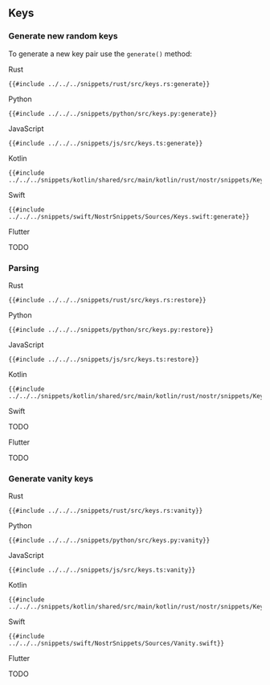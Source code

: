 ## Keys

### Generate new random keys

To generate a new key pair use the `generate()` method:

<custom-tabs category="lang">

<div slot="title">Rust</div>
<section>

```rust,ignore
{{#include ../../../snippets/rust/src/keys.rs:generate}}
```

</section>

<div slot="title">Python</div>
<section>

```python,ignore
{{#include ../../../snippets/python/src/keys.py:generate}}
```

</section>

<div slot="title">JavaScript</div>
<section>

```typescript,ignore
{{#include ../../../snippets/js/src/keys.ts:generate}}
```

</section>

<div slot="title">Kotlin</div>
<section>

```kotlin,ignore
{{#include ../../../snippets/kotlin/shared/src/main/kotlin/rust/nostr/snippets/Keys.kt:generate}}
```

</section>

<div slot="title">Swift</div>
<section>

```swift,ignore
{{#include ../../../snippets/swift/NostrSnippets/Sources/Keys.swift:generate}}
```

</section>

<div slot="title">Flutter</div>
<section>

TODO

</section>
</custom-tabs>

### Parsing

<custom-tabs category="lang">

<div slot="title">Rust</div>
<section>

```rust,ignore
{{#include ../../../snippets/rust/src/keys.rs:restore}}
```

</section>

<div slot="title">Python</div>
<section>

```python,ignore
{{#include ../../../snippets/python/src/keys.py:restore}}
```

</section>

<div slot="title">JavaScript</div>
<section>

```typescript,ignore
{{#include ../../../snippets/js/src/keys.ts:restore}}
```

</section>

<div slot="title">Kotlin</div>
<section>

```kotlin,ignore
{{#include ../../../snippets/kotlin/shared/src/main/kotlin/rust/nostr/snippets/Keys.kt:restore}}
```

</section>

<div slot="title">Swift</div>
<section>

TODO

</section>

<div slot="title">Flutter</div>
<section>

TODO

</section>
</custom-tabs>

### Generate vanity keys

<custom-tabs category="lang">

<div slot="title">Rust</div>
<section>

```rust,ignore
{{#include ../../../snippets/rust/src/keys.rs:vanity}}
```

</section>

<div slot="title">Python</div>
<section>

```python,ignore
{{#include ../../../snippets/python/src/keys.py:vanity}}
```

</section>

<div slot="title">JavaScript</div>
<section>

```typescript,ignore
{{#include ../../../snippets/js/src/keys.ts:vanity}}
```

</section>

<div slot="title">Kotlin</div>
<section>

```kotlin,ignore
{{#include ../../../snippets/kotlin/shared/src/main/kotlin/rust/nostr/snippets/Keys.kt:vanity}}
```

</section>

<div slot="title">Swift</div>
<section>

```swift,ignore
{{#include ../../../snippets/swift/NostrSnippets/Sources/Vanity.swift}}
```

</section>

<div slot="title">Flutter</div>
<section>

TODO

</section>
</custom-tabs>
